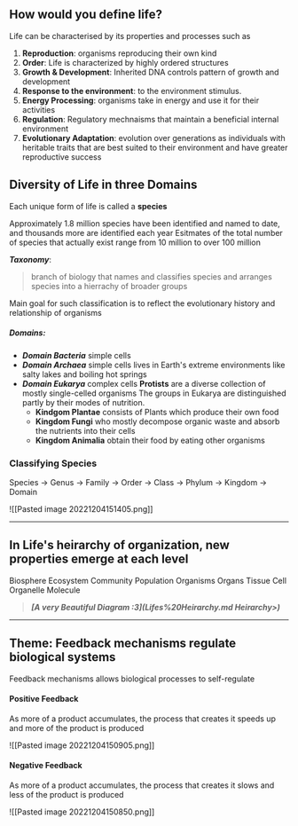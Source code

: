 ## How would you define life?

 Life can be characterised by its properties and processes such as 
 
 1. **Reproduction**: organisms reproducing their own kind
  2. **Order**: Life is characterized by highly ordered structures
  3. **Growth & Development**: Inherited DNA controls pattern of growth and development
  4. **Response to the environment**: to the environment stimulus.
  5. **Energy Processing**: organisms take in energy and use it for their activities
  6. **Regulation**: Regulatory mechnaisms that maintain a beneficial internal environment
  7. **Evolutionary Adaptation**: evolution over generations as individuals with heritable traits that are best suited to their environment and have greater reproductive success

## Diversity of Life in three Domains

Each unique form of life is called a **species**

Approximately 1.8 million species have been identified and named to date, and thousands more are identified each year
Esitmates of the total number of species that actually exist range from 10 million to over 100 million

***Taxonomy***: 
>branch of biology that names and classifies species and arranges species into a hierrachy of broader groups

Main goal for such classification is to reflect the evolutionary history and relationship of organisms

##### Domains:
- ***Domain Bacteria***
	  simple cells
- ***Domain Archaea***
	 simple cells
	 lives in Earth's extreme environments like salty lakes and boiling hot springs
- ***Domain Eukarya***
	  complex cells
	 **Protists** are a diverse collection of mostly single-celled organisms
	 The groups in Eukarya are distinguished partly by their modes of nutrition.
	 - **Kindgom Plantae** consists of Plants which produce their own food
	 - **Kingdom Fungi** who mostly decompose organic waste and absorb the nutrients into their cells
	 - **Kingdom Animalia** obtain their food by eating other organisms

### Classifying Species

Species $\rightarrow$ Genus $\rightarrow$ Family $\rightarrow$ Order $\rightarrow$ Class $\rightarrow$ Phylum $\rightarrow$ Kingdom $\rightarrow$ Domain

![[Pasted image 20221204151405.png]]

----------------------------------------

## In Life's heirarchy of organization, new properties emerge at each level

Biosphere
	Ecosystem
		Community
			Population
				Organisms
					Organs 
						Tissue
							Cell
								Organelle
									Molecule

>***[A very Beautiful Diagram :3](Lifes%20Heirarchy.md Heirarchy>)***

---------------

## Theme: Feedback mechanisms regulate biological systems

Feedback mechanisms allows biological processes to self-regulate

#### Positive Feedback
As more of a product accumulates, the process that creates it speeds up and more of the product is produced

![[Pasted image 20221204150905.png]]

#### Negative Feedback
As more of a product accumulates, the process that creates it slows and less of the product is produced

![[Pasted image 20221204150850.png]]

